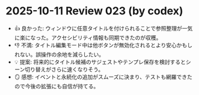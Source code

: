 # 2025-10-11 Review 023 (by codex)
- 👍 良かった: ウィンドウに任意タイトルを付けられることで参照整理が一気に楽になった。アクセシビリティ情報も同期できたのが収穫。
- 👎 不満: タイトル編集モード中は他ボタンが無効化されるとより安心かもしれない。誤操作の余地を減らしたい。
- 💡 提案: 将来的にタイトル候補のサジェストやテンプレ保存を検討するとシーン切り替えがさらに速くなりそう。
- 🪞 感想: イベントと永続化の追加がスムーズに決まり、テストも網羅できたので今後の拡張にも自信が持てる。
